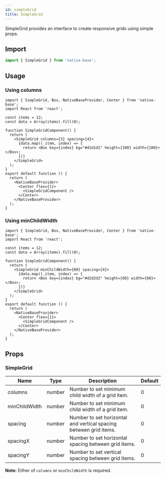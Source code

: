 ```yaml
---
id: simpleGrid
title: SimpleGrid
---
```


SimpleGrid provides an interface to create responsive grids using simple props.

## Import

```jsx
import { SimpleGrid } from 'native-base';
```

## Usage

### Using columns

```SnackPlayer name=SimpleGrid%20Usage
import { SimpleGrid, Box, NativeBaseProvider, Center } from 'native-base';
import React from 'react';

const items = 12;
const data = Array(items).fill(0);

function SimpleGridComponent() {
  return (
    <SimpleGrid columns={3} spacing={4}>
      {data.map((_item, index) => {
        return <Box key={index} bg="#d1d1d1" height={100} width={100}></Box>;
      })}
    </SimpleGrid>
  );
}
export default function () {
  return (
    <NativeBaseProvider>
      <Center flex={1}>
        <SimpleGridComponent />
      </Center>
    </NativeBaseProvider>
  );
}
```

### Using minChildWidth

```SnackPlayer name=SimpleGrid%20minWidthChild
import { SimpleGrid, Box, NativeBaseProvider, Center } from 'native-base';
import React from 'react';

const items = 12;
const data = Array(items).fill(0);

function SimpleGridComponent() {
  return (
    <SimpleGrid minChildWidth={60} spacing={4}>
      {data.map((_item, index) => {
        return <Box key={index} bg="#d2d2d2" height={60} width={60}></Box>;
      })}
    </SimpleGrid>
  );
}
export default function () {
  return (
    <NativeBaseProvider>
      <Center flex={1}>
        <SimpleGridComponent />
      </Center>
    </NativeBaseProvider>
  );
}
```

## Props

### SimpleGrid

| Name          | Type   | Description                                                       | Default |
| ------------- | ------ | ----------------------------------------------------------------- | ------- |
| columns       | number | Number to set minimum child width of a grid item.                 | 0       |
| minChildWidth | number | Number to set minimum child width of a grid item.                 | 0       |
| spacing       | number | Number to set horizontal and vertical spacing between grid items. | 0       |
| spacingX      | number | Number to set horizontal spacing between grid items.              | 0       |
| spacingY      | number | Number to set vertical spacing between grid items.                | 0       |

**Note:** Either of `columns` or `minChildWidth` is required.
